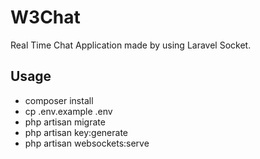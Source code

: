 # W3Chat
 Real Time Chat Application made by using Laravel Socket.
 
 ## Usage
 - composer install
 - cp .env.example .env
 - php artisan migrate
 - php artisan key:generate
 - php artisan websockets:serve
